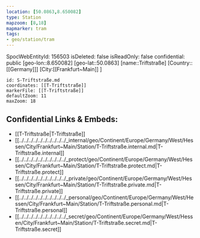 ```yaml
---
location: [50.0863,8.650082]
type: Station 
mapzoom: [8,18] 
mapmarker: tram 
tags:
- geo/station/tram
---
```

SpocWebEntityId: 156503
isDeleted: false
isReadOnly: false
confidential: public
[geo-lon::8.650082]
[geo-lat::50.0863]
[name::Triftstraße]
[Country::[[Germany]]]
[City:[[Frankfurt~Main]] ]


```leaflet
id: S-Triftstraße.md
coordinates: [[T-Triftstraße]]
markerFile: [[T-Triftstraße]]
defaultZoom: 11 
maxZoom: 18
```


## Confidential Links & Embeds: 
- [[T-Triftstraße|T-Triftstraße]] 
- [[../../../../../../../../../../_internal/geo/Continent/Europe/Germany/West/Hessen/City/Frankfurt~Main/Station/T-Triftstraße.internal.md|T-Triftstraße.internal]] 
- [[../../../../../../../../../../_protect/geo/Continent/Europe/Germany/West/Hessen/City/Frankfurt~Main/Station/T-Triftstraße.protect.md|T-Triftstraße.protect]] 
- [[../../../../../../../../../../_private/geo/Continent/Europe/Germany/West/Hessen/City/Frankfurt~Main/Station/T-Triftstraße.private.md|T-Triftstraße.private]] 
- [[../../../../../../../../../../_personal/geo/Continent/Europe/Germany/West/Hessen/City/Frankfurt~Main/Station/T-Triftstraße.personal.md|T-Triftstraße.personal]] 
- [[../../../../../../../../../../_secret/geo/Continent/Europe/Germany/West/Hessen/City/Frankfurt~Main/Station/T-Triftstraße.secret.md|T-Triftstraße.secret]] 

